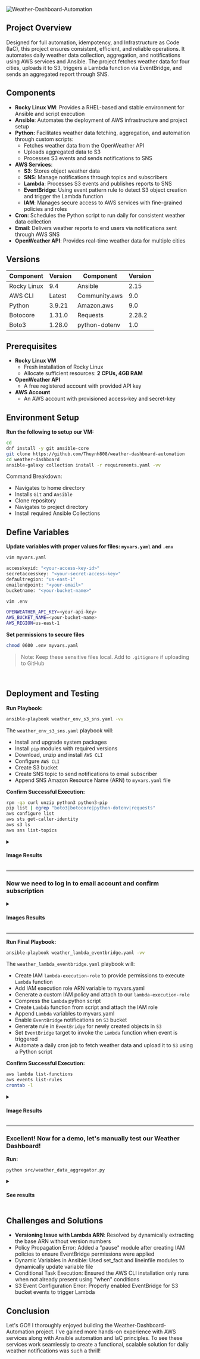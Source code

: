 ![Weather-Dashboard-Automation](https://i.imgur.com/9qfpYjc.png)

## Project Overview
Designed for full automation, idempotency, and Infrastructure as Code (IaC), this project ensures consistent, efficient, and reliable operations. It automates daily weather data collection, aggregation, and notifications using AWS services and Ansible. The project fetches weather data for four cities, uploads it to S3, triggers a Lambda function via EventBridge, and sends an aggregated report through SNS.

## Components

- **Rocky Linux VM**: Provides a RHEL-based and stable environment for Ansible and script execution
- **Ansible**: Automates the deployment of AWS infrastructure and project setup
- **Python:** Facilitates weather data fetching, aggregation, and automation through custom scripts:
  - Fetches weather data from the OpenWeather API
  - Uploads aggregated data to S3
  - Processes S3 events and sends notifications to SNS
- **AWS Services**:
  - **S3**: Stores object weather data
  - **SNS**: Manage notifications through topics and subscribers
  - **Lambda**: Processes S3 events and publishes reports to SNS
  - **EventBridge**: Using event pattern rule to detect S3 object creation and trigger the Lambda function
  - **IAM**: Manages secure access to AWS services with fine-grained policies and roles
- **Cron**: Schedules the Python script to run daily for consistent weather data collection
- **Email**: Delivers weather reports to end users via notifications sent through AWS SNS
- **OpenWeather API**: Provides real-time weather data for multiple cities

## Versions

| Component        | Version  | Component     | Version |
|------------------|----------|---------------|---------|
| Rocky Linux      | 9.4      | Ansible       | 2.15    |
| AWS CLI          | Latest   | Community.aws | 9.0     |
| Python           | 3.9.21   | Amazon.aws    | 9.0     |
| Botocore         | 1.31.0   | Requests      | 2.28.2  |  
| Boto3            | 1.28.0   | python-dotenv | 1.0     |

## Prerequisites

- **Rocky Linux VM**
  - Fresh installation of Rocky Linux
  - Allocate sufficient resources: **2 CPUs, 4GB RAM**
- **OpenWeather API**
  - A free registered account with provided API key 
- **AWS Account**
   - An AWS account with provisioned access-key and secret-key

## Environment Setup

**Run the following to setup our VM:**
```bash
cd
dnf install -y git ansible-core
git clone https://github.com/Thuynh808/weather-dashboard-automation
cd weather-dashboard
ansible-galaxy collection install -r requirements.yaml -vv
```
  Command Breakdown:
  - Navigates to home directory
  - Installs `Git` and `Ansible`
  - Clone repository
  - Navigates to project directory
  - Install required Ansible Collections

## Define Variables

**Update variables with proper values for files: `myvars.yaml` and `.env`**
```bash
vim myvars.yaml
```
```bash
accesskeyid: "<your-access-key-id>"
secretaccesskey: "<your-secret-access-key>"
defaultregion: "us-east-1"
emailendpoint: "<your-email>"
bucketname: "<your-bucket-name>"
```
```bash
vim .env
```
```bash
OPENWEATHER_API_KEY=<your-api-key>
AWS_BUCKET_NAME=<your-bucket-name>
AWS_REGION=us-east-1
```
**Set permissions to secure files**
```bash
chmod 0600 .env myvars.yaml 
```
> Note: Keep these sensitive files local. Add to `.gitignore` if uploading to GitHub
<br>  

## Deployment and Testing

**Run Playbook:**
```bash
ansible-playbook weather_env_s3_sns.yaml -vv
```
  The `weather_env_s3_sns.yaml` playbook will:
  - Install and upgrade system packages
  - Install `pip` modules with required versions
  - Download, unzip and install `AWS CLI`
  - Configure `AWS CLI`
  - Create S3 bucket
  - Create SNS topic to send notifications to email subscriber
  - Append SNS Amazon Resource Name (ARN) to `myvars.yaml` file

**Confirm Successful Execution:**
```bash
rpm -qa curl unzip python3 python3-pip
pip list | egrep "boto3|botocore|python-dotenv|requests" 
aws configure list
aws sts get-caller-identity
aws s3 ls
aws sns list-topics
```
<details close>
  <summary> <h4>Image Results</h4> </summary>
    
![Weather-Dashboard-Automation](https://i.imgur.com/P7ASLna.png)
  
  - **System dependencies**: (curl, unzip, python3, python3-pip) are installed
  - **Python libraries**: (boto3, botocore, python-dotenv, requests) are installed with required versions
  - **AWS CLI**: credentials and region are properly configured
  - **IAM identity**: is correctly authenticated via AWS CLI, confirming access to the AWS account
  - **S3 bucket**: exists and is accessible through the CLI
  - **SNS topic**: is successfully created, and its ARN matches the expected configuration
  </details>

---

### Now we need to log in to email account and confirm subscription

<details close>
  <summary> <h4>Images Results</h4> </summary>
    
![Weather-Dashboard-Automation](https://i.imgur.com/nJw3q63.png)

  - **Click and confirm subscription**
    
![Weather-Dashboard-Automation](https://i.imgur.com/qaG7Akb.png)
  </details>

---

**Run Final Playbook:**
```bash
ansible-playbook weather_lambda_eventbridge.yaml -vv
```
  The `weather_lambda_eventbridge.yaml` playbook will:
  - Create IAM `lambda-execution-role` to provide permissions to execute `Lambda` function
  - Add IAM execution role ARN variable to myvars.yaml
  - Generate a custom IAM policy and attach to our `lambda-execution-role`
  - Compress the `Lambda` python script
  - Create `Lambda` function from script and attach the IAM role
  - Append `Lambda` variables to myvars.yaml
  - Enable `EventBridge` notifications on `S3` bucket
  - Generate rule in `EventBridge` for newly created objects in `S3`
  - Set `EventBridge` target to invoke the `Lambda` function when event is triggered
  - Automate a daily cron job to fetch weather data and upload it to `S3` using a Python script

**Confirm Successful Execution:**

```bash
aws lambda list-functions
aws events list-rules 
crontab -l
```
<details close>
  <summary> <h4>Image Results</h4> </summary>
    
![Weather-Dashboard-Automation](https://i.imgur.com/90vYwtb.png)
![Weather-Dashboard-Automation](https://i.imgur.com/ZocVy92.png)

  - **Lambda Function**: Verify function name and ARN are correct; SNS Topic ARN is properly set as environment variable
  - **EventBridge Rule**: Confirm state is `ENABLED` and event pattern is set to trigger when an object is created in S3
  - **Cron Job**: a daily cron job exists to run the Python script (weather_data_aggregator.py) at the correct time (0 8 * * *)
  </details>

---

### Excellent! Now for a demo, let's manually test our Weather Dashboard!

**Run:**
```bash
python src/weather_data_aggregator.py
```
<details close>
  <summary> <h4>See results</h4> </summary>
    
![Weather-Dashboard-Automation](https://i.imgur.com/lHZRlOe.png) 

![Weather-Dashboard-Automation](https://i.imgur.com/ID2DT3y.png)

**Awesome! We can confirm the data is saved to S3 which triggered our workflow to finally deliver the notification to our email!**
  </details>

## Challenges and Solutions

- **Versioning Issue with Lambda ARN**: Resolved by dynamically extracting the base ARN without version numbers
- Policy Propagation Error: Added a "pause" module after creating IAM policies to ensure EventBridge permissions were applied
- Dynamic Variables in Ansible: Used set_fact and lineinfile modules to dynamically update variable file
- Conditional Task Execution: Ensured the AWS CLI installation only runs when not already present using "when" conditions
- S3 Event Configuration Error: Properly enabled EventBridge for S3 bucket events to trigger Lambda

## Conclusion

Let's GO!! I thoroughly enjoyed building the Weather-Dashboard-Automation project. I've gained more hands-on experience with AWS services along with Ansible automation and IaC principles. To see these services work seamlessly to create a functional, scalable solution for daily weather notifications was such a thrill!
